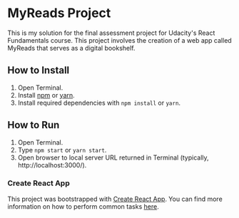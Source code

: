 # MyReads Project

This is my solution for the final assessment project for Udacity's React Fundamentals course. This project involves the creation of a web app called MyReads that serves as a digital bookshelf.

## How to Install

1. Open Terminal.
1. Install [npm](https://www.npmjs.com/) or [yarn](https://yarnpkg.com/).
1. Install required dependencies with `npm install` or `yarn`.

## How to Run

1. Open Terminal.
1. Type `npm start` or `yarn start`.
1. Open browser to local server URL returned in Terminal (typically, http://localhost:3000/).

### Create React App

This project was bootstrapped with [Create React App](https://github.com/facebookincubator/create-react-app). You can find more information on how to perform common tasks [here](https://github.com/facebookincubator/create-react-app/blob/master/packages/react-scripts/template/README.md).
